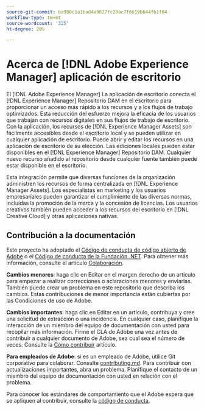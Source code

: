 ```yaml
---
source-git-commit: ba980c1a1bad4a9627fc28ac7f6619b644fb1f04
workflow-type: tm+mt
source-wordcount: '325'
ht-degree: 20%

---
```

# Acerca de [!DNL Adobe Experience Manager] aplicación de escritorio

El [!DNL Adobe Experience Manager] La aplicación de escritorio conecta el [!DNL Experience Manager] Repositorio DAM en el escritorio para proporcionar un acceso más rápido a los recursos y a los flujos de trabajo optimizados. Esta reducción del esfuerzo mejora la eficacia de los usuarios que trabajan con recursos digitales en sus flujos de trabajo de escritorio. Con la aplicación, los recursos de [!DNL Experience Manager Assets] son fácilmente accesibles desde el escritorio local y se pueden utilizar en cualquier aplicación de escritorio. Puede abrir y editar los recursos en una aplicación de escritorio de su elección. Las ediciones locales pueden estar disponibles en el [!DNL Experience Manager] Repositorio DAM. Cualquier nuevo recurso añadido al repositorio desde cualquier fuente también puede estar disponible en el escritorio.

Esta integración permite que diversas funciones de la organización administren los recursos de forma centralizada en [!DNL Experience Manager Assets]. Los especialistas en marketing y los usuarios empresariales pueden garantizar el cumplimiento de las diversas normas, incluidas la promoción de la marca y la concesión de licencias. Los usuarios creativos también pueden acceder a los recursos del escritorio en [!DNL Creative Cloud] y otras aplicaciones nativas.

## Contribución a la documentación

Este proyecto ha adoptado el [Código de conducta de código abierto de Adobe](code-of-conduct.md) o el [Código de conducta de la Fundación .NET](https://dotnetfoundation.org/about/policies/code-of-conduct). Para obtener más información, consulte el artículo [Colaboración](contributing.md).

**Cambios menores**: haga clic en Editar en el margen derecho de un artículo para empezar a realizar correcciones o aclaraciones menores y enviarlas. También puede crear un problema en este repositorio que describa los cambios. Estas contribuciones de menor importancia están cubiertas por las Condiciones de uso de Adobe.

**Cambios importantes**: haga clic en Editar en un artículo, contribuya y cree una solicitud de extracción o una incidencia. En cualquier caso, planifique la interacción de un miembro del equipo de documentación con usted para recopilar más información. Firme el CLA de Adobe una vez antes de contribuir a cualquier documento de Adobe, sea cual sea el número de veces. Consulte la [Cómo contribuir](contributing.md) artículo.

**Para empleados de Adobe**: si es un empleado de Adobe, utilice Git corporativo para colaborar. Consulte [contributing.md](contributing.md). Para contribuir con actualizaciones importantes, abra un problema. Planifique el contacto de un miembro del equipo de documentación con usted en relación con el problema.

Para conocer los estándares de comportamiento que el Adobe espera que se apliquen al contribuir, consulte la [código de conducta](code-of-conduct.md).
